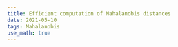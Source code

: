 ```yaml
---
title: Efficient computation of Mahalanobis distances
date: 2021-05-10
tags: Mahalanobis
use_math: true
---
```


